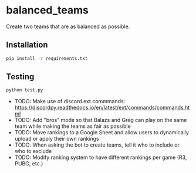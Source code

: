 # balanced_teams
Create two teams that are as balanced as possible.

## Installation

```sh
pip install -r requirements.txt
```

## Testing

```sh
python test.py
```

* TODO: Make use of discord.ext.commmands: https://discordpy.readthedocs.io/en/latest/ext/commands/commands.html
* TODO: Add "bros" mode so that Balazs and Greg can play on the same team while making the teams as fair as possible
* TODO: Move rankings to a Google Sheet and allow users to dynamically upload or apply their own rankings
* TODO: When asking the bot to create teams, tell it who to include or who to exclude
* TODO: Modify ranking system to have different rankings per game (R3, PUBG, etc.)
